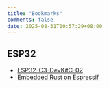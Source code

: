 ```yaml
---
title: "Bookmarks"
comments: false
date: 2025-08-31T00:57:29+08:00
---
```


## ESP32

- [ESP32-C3-DevKitC-02](https://docs.espressif.com/projects/esp-dev-kits/zh_CN/latest/esp32c3/esp32-c3-devkitc-02/index.html)
- [Embedded Rust on Espressif](https://narukara.github.io/std-training-zh-cn/01_intro.html)
